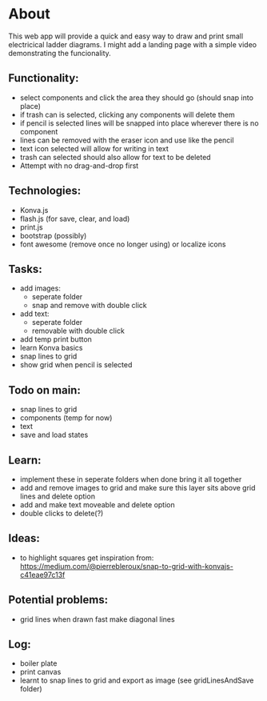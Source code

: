 # About
This web app will provide a quick and easy way to draw and print small electricical ladder diagrams. I might add a landing page with a simple video demonstrating the funcionality.

## Functionality:
- select components and click the area they should go (should snap into place)
- if trash can is selected, clicking any components will delete them
- if pencil is selected lines will be snapped into place wherever there is no component
- lines can be removed with the eraser icon and use like the pencil
- text icon selected will allow for writing in text
- trash can selected should also allow for text to be deleted
- Attempt with no drag-and-drop first

## Technologies:
- Konva.js
- flash.js (for save, clear, and load)
- print.js
- bootstrap (possibly)
- font awesome (remove once no longer using) or localize icons

## Tasks:
- add images:
    - seperate folder
    - snap and remove with double click
- add text:
    - seperate folder
    - removable with double click
- add temp print button
- learn Konva basics
- snap lines to grid
- show grid when pencil is selected

## Todo on main:
- snap lines to grid 
- components (temp for now)
- text
- save and load states

## Learn:
- implement these in seperate folders when done bring it all together
- add and remove images to grid and make sure this layer sits above grid lines and delete option
- add and make text moveable and delete option
- double clicks to delete(?)

## Ideas:
- to highlight squares get inspiration from: https://medium.com/@pierrebleroux/snap-to-grid-with-konvajs-c41eae97c13f

## Potential problems:
- grid lines when drawn fast make diagonal lines

## Log:
- boiler plate
- print canvas
- learnt to snap lines to grid and export as image (see gridLinesAndSave folder)